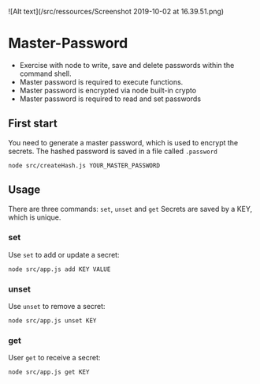 ![Alt text](/src/ressources/Screenshot 2019-10-02 at 16.39.51.png)

# Master-Password

- Exercise with node to write, save and delete passwords within the command shell.
- Master password is required to execute functions.
- Master password is encrypted via node built-in crypto
- Master password is required to read and set passwords

## First start

You need to generate a master password, which is used to encrypt the secrets. The hashed password is saved in a file called `.password`

```
node src/createHash.js YOUR_MASTER_PASSWORD
```

## Usage

There are three commands: `set`, `unset` and `get`
Secrets are saved by a KEY, which is unique.

### set

Use `set` to add or update a secret:

```
node src/app.js add KEY VALUE
```

### unset

Use `unset` to remove a secret:

```
node src/app.js unset KEY
```

### get

User `get` to receive a secret:

```
node src/app.js get KEY
```
